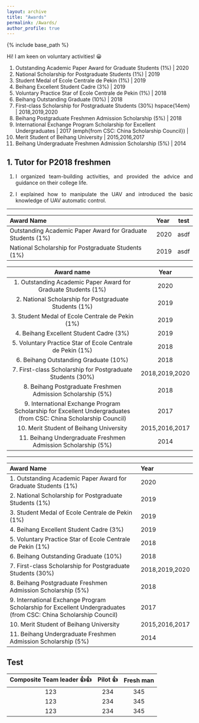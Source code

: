 ```yaml
---
layout: archive
title: "Awards"
permalink: /Awards/
author_profile: true
---
```


{% include base_path %}

Hi! I am keen on voluntary activities! 😀


1. Outstanding Academic Paper Award for Graduate Students (1%) | 2020 
2. National Scholarship for Postgraduate Students (1%)  | 2019 
3. Student Medal of Ecole Centrale de Pekin (1%) | 2019 
4. Beihang Excellent Student Cadre (3%)  | 2019 
5. Voluntary Practice Star of Ecole Centrale de Pekin (1%) | 2018 
6. Beihang Outstanding Graduate (10%)  | 2018 
7. First-class Scholarship for Postgraduate Students (30%) hspace{14em} | 2018,2019,2020 
8. Beihang Postgraduate Freshmen Admission Scholarship (5%) | 2018 
9. International Exchange Program Scholarship for Excellent Undergraduates | 2017 
	(emph{from CSC: China Scholarship Council}) | 
10. Merit Student of Beihang University | 2015,2016,2017 
11. Beihang Undergraduate Freshmen Admission Scholarship (5%) | 2014 

<!-- <body>

<table width="600" border="0">
 
<tr>
<td style="width:800px;">
1. Outstanding Academic Paper Award for Graduate Students (1%) <br>
2. National Scholarship for Postgraduate Students (1%) <br>
3. Student Medal of Ecole Centrale de Pekin (1%) <br>
4. Beihang Excellent Student Cadre (3%) <br>
5. Voluntary Practice Star of Ecole Centrale de Pekin (1%) <br> 
6. Beihang Outstanding Graduate (10%) <br>
7. First-class Scholarship for Postgraduate Students (30%) <br>
8. Beihang Postgraduate Freshmen Admission Scholarship (5%) <br>
9. International Exchange Program Scholarship for Excellent Undergraduates <br>
	(from CSC: China Scholarship Council) <br>
10. Merit Student of Beihang University <br> 
11. Beihang Undergraduate Freshmen Admission Scholarship (5%) <br>
</td>

<td style="width:200px;">
2020 <br>
2019 <br>
2019 <br>
2019 <br>
2018 <br> 
2018 <br>
2018,2019,2020 <br>
2018 <br>
2017 <br>
<br>
2015,2016,2017 <br> 
2014 <br>
</td>
</tr>
</body> -->

## 1. Tutor for P2018 freshmen

1. <p style="text-align:justify; text-justify:inter-ideograph;">I organized team-building activities, and provided the advice and guidance on their college life.</p> 
2. <p style="text-align:justify; text-justify:inter-ideograph;">I explained how to manipulate the UAV and introduced the basic knowledge of UAV automatic control.</p> 

-------------

|                   Award Name                   |       Year                   |    test |             
| :--------------------------------------------------------- | :--------------------------------------------------------- | ----- |
| Outstanding Academic Paper Award for Graduate Students (1%)  | 2020 | asdf |
| National Scholarship for Postgraduate Students (1%)  | 2019 | asdf|


| Award name       | Year      |
| :-----------------: | :----------: |
| 1. Outstanding Academic Paper Award for Graduate Students (1%) | 2020 |
| 2. National Scholarship for Postgraduate Students (1%)  | 2019 |
| 3. Student Medal of Ecole Centrale de Pekin (1%) | 2019 |
| 4. Beihang Excellent Student Cadre (3%)  | 2019 |
| 5. Voluntary Practice Star of Ecole Centrale de Pekin (1%) | 2018 |
| 6. Beihang Outstanding Graduate (10%)  | 2018 |
| 7. First-class Scholarship for Postgraduate Students (30%) | 2018,2019,2020 |
| 8. Beihang Postgraduate Freshmen Admission Scholarship (5%) | 2018 |
| 9. International Exchange Program Scholarship for Excellent Undergraduates  (from CSC: China Scholarship Council) | 2017 |
| 10. Merit Student of Beihang University | 2015,2016,2017 |
| 11. Beihang Undergraduate Freshmen Admission Scholarship (5%) | 2014 |


-----------------


| Award Name                                                                                                             | Year           |
| :--------------------------------------------------------------------------------------------------------------------- | :------------- |
| 1. Outstanding Academic Paper Award for Graduate Students (1%)                                                         | 2020           |
| 2. National Scholarship for Postgraduate Students (1%)                                                                 | 2019           |
| 3. Student Medal of Ecole Centrale de Pekin (1%)                                                                       | 2019           |
| 4. Beihang Excellent Student Cadre (3%)                                                                                | 2019           |
| 5. Voluntary Practice Star of Ecole Centrale de Pekin (1%)                                                             | 2018           |
| 6. Beihang Outstanding Graduate (10%)                                                                                  | 2018           |
| 7. First-class Scholarship for Postgraduate Students (30%)                                                             | 2018,2019,2020 |
| 8. Beihang Postgraduate Freshmen Admission Scholarship (5%)                                                            | 2018           |
| 9. International Exchange Program Scholarship for Excellent Undergraduates <br>  (from CSC: China Scholarship Council) | 2017           |
| 10. Merit Student of Beihang University                                                                                | 2015,2016,2017 |
| 11. Beihang Undergraduate Freshmen Admission Scholarship (5%)                                                          | 2014           |

## Test 

|                   Composite Team leader 👍👍                   |                           Pilot 👍                            |                          Fresh man                           |
| :----------------------------------------------------------: | :----------------------------------------------------------: | :----------------------------------------------------------: |
| 123 | 234 | 345 |
| 123 | 234 | 345 |
| 123 | 234 | 345 |




